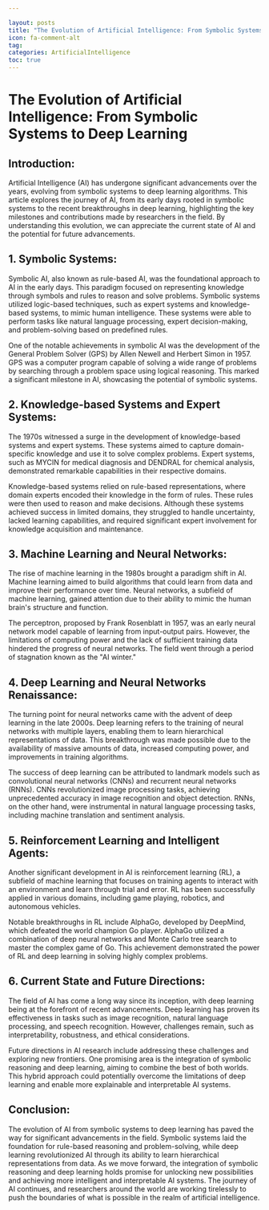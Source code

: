 ```yaml
---

layout: posts
title: "The Evolution of Artificial Intelligence: From Symbolic Systems to Deep Learning"
icon: fa-comment-alt
tag:      
categories: ArtificialIntelligence
toc: true
---
```




# The Evolution of Artificial Intelligence: From Symbolic Systems to Deep Learning

## Introduction:
Artificial Intelligence (AI) has undergone significant advancements over the years, evolving from symbolic systems to deep learning algorithms. This article explores the journey of AI, from its early days rooted in symbolic systems to the recent breakthroughs in deep learning, highlighting the key milestones and contributions made by researchers in the field. By understanding this evolution, we can appreciate the current state of AI and the potential for future advancements.

## 1. Symbolic Systems:
Symbolic AI, also known as rule-based AI, was the foundational approach to AI in the early days. This paradigm focused on representing knowledge through symbols and rules to reason and solve problems. Symbolic systems utilized logic-based techniques, such as expert systems and knowledge-based systems, to mimic human intelligence. These systems were able to perform tasks like natural language processing, expert decision-making, and problem-solving based on predefined rules.

One of the notable achievements in symbolic AI was the development of the General Problem Solver (GPS) by Allen Newell and Herbert Simon in 1957. GPS was a computer program capable of solving a wide range of problems by searching through a problem space using logical reasoning. This marked a significant milestone in AI, showcasing the potential of symbolic systems.

## 2. Knowledge-based Systems and Expert Systems:
The 1970s witnessed a surge in the development of knowledge-based systems and expert systems. These systems aimed to capture domain-specific knowledge and use it to solve complex problems. Expert systems, such as MYCIN for medical diagnosis and DENDRAL for chemical analysis, demonstrated remarkable capabilities in their respective domains.

Knowledge-based systems relied on rule-based representations, where domain experts encoded their knowledge in the form of rules. These rules were then used to reason and make decisions. Although these systems achieved success in limited domains, they struggled to handle uncertainty, lacked learning capabilities, and required significant expert involvement for knowledge acquisition and maintenance.

## 3. Machine Learning and Neural Networks:
The rise of machine learning in the 1980s brought a paradigm shift in AI. Machine learning aimed to build algorithms that could learn from data and improve their performance over time. Neural networks, a subfield of machine learning, gained attention due to their ability to mimic the human brain's structure and function.

The perceptron, proposed by Frank Rosenblatt in 1957, was an early neural network model capable of learning from input-output pairs. However, the limitations of computing power and the lack of sufficient training data hindered the progress of neural networks. The field went through a period of stagnation known as the "AI winter."

## 4. Deep Learning and Neural Networks Renaissance:
The turning point for neural networks came with the advent of deep learning in the late 2000s. Deep learning refers to the training of neural networks with multiple layers, enabling them to learn hierarchical representations of data. This breakthrough was made possible due to the availability of massive amounts of data, increased computing power, and improvements in training algorithms.

The success of deep learning can be attributed to landmark models such as convolutional neural networks (CNNs) and recurrent neural networks (RNNs). CNNs revolutionized image processing tasks, achieving unprecedented accuracy in image recognition and object detection. RNNs, on the other hand, were instrumental in natural language processing tasks, including machine translation and sentiment analysis.

## 5. Reinforcement Learning and Intelligent Agents:
Another significant development in AI is reinforcement learning (RL), a subfield of machine learning that focuses on training agents to interact with an environment and learn through trial and error. RL has been successfully applied in various domains, including game playing, robotics, and autonomous vehicles.

Notable breakthroughs in RL include AlphaGo, developed by DeepMind, which defeated the world champion Go player. AlphaGo utilized a combination of deep neural networks and Monte Carlo tree search to master the complex game of Go. This achievement demonstrated the power of RL and deep learning in solving highly complex problems.

## 6. Current State and Future Directions:
The field of AI has come a long way since its inception, with deep learning being at the forefront of recent advancements. Deep learning has proven its effectiveness in tasks such as image recognition, natural language processing, and speech recognition. However, challenges remain, such as interpretability, robustness, and ethical considerations.

Future directions in AI research include addressing these challenges and exploring new frontiers. One promising area is the integration of symbolic reasoning and deep learning, aiming to combine the best of both worlds. This hybrid approach could potentially overcome the limitations of deep learning and enable more explainable and interpretable AI systems.

## Conclusion:
The evolution of AI from symbolic systems to deep learning has paved the way for significant advancements in the field. Symbolic systems laid the foundation for rule-based reasoning and problem-solving, while deep learning revolutionized AI through its ability to learn hierarchical representations from data. As we move forward, the integration of symbolic reasoning and deep learning holds promise for unlocking new possibilities and achieving more intelligent and interpretable AI systems. The journey of AI continues, and researchers around the world are working tirelessly to push the boundaries of what is possible in the realm of artificial intelligence.